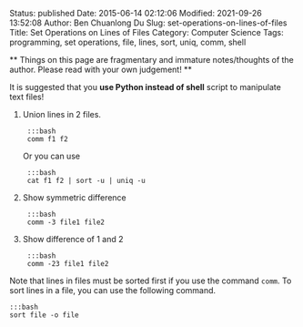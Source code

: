 Status: published
Date: 2015-06-14 02:12:06
Modified: 2021-09-26 13:52:08
Author: Ben Chuanlong Du
Slug: set-operations-on-lines-of-files
Title: Set Operations on Lines of Files
Category: Computer Science
Tags: programming, set operations, file, lines, sort, uniq, comm, shell

**
Things on this page are
fragmentary and immature notes/thoughts of the author.
Please read with your own judgement!
**

It is suggested that you **use Python instead of shell** script 
to manipulate text files!

1. Union lines in 2 files.

        :::bash
        comm f1 f2

    Or you can use

        :::bash
        cat f1 f2 | sort -u | uniq -u

2. Show symmetric difference 

        :::bash
        comm -3 file1 file2

3. Show difference of 1 and 2

        :::bash
        comm -23 file1 file2

Note that lines in files must be sorted first if you use the command `comm`.
To sort lines in a file, 
you can use the following command.

    :::bash
    sort file -o file

